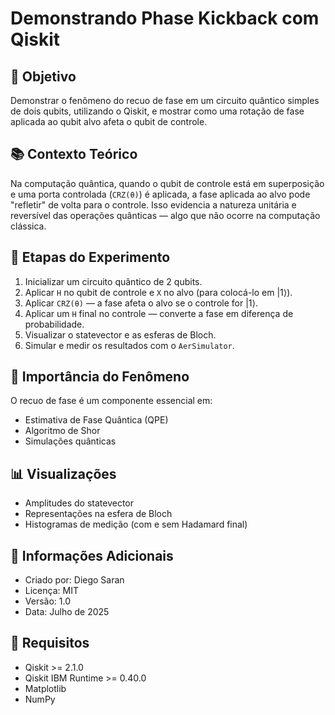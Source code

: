 # Demonstrando Phase Kickback com Qiskit

## 🎯 Objetivo
Demonstrar o fenômeno do recuo de fase em um circuito quântico simples de dois qubits, utilizando o Qiskit, e mostrar como uma rotação de fase aplicada ao qubit alvo afeta o qubit de controle.

## 📚 Contexto Teórico
Na computação quântica, quando o qubit de controle está em superposição e uma porta controlada (`CRZ(θ)`) é aplicada, a fase aplicada ao alvo pode "refletir" de volta para o controle. Isso evidencia a natureza unitária e reversível das operações quânticas — algo que não ocorre na computação clássica.

## 🧪 Etapas do Experimento

1. Inicializar um circuito quântico de 2 qubits.
2. Aplicar `H` no qubit de controle e `X` no alvo (para colocá-lo em |1⟩).
3. Aplicar `CRZ(θ)` — a fase afeta o alvo se o controle for |1⟩.
4. Aplicar um `H` final no controle — converte a fase em diferença de probabilidade.
5. Visualizar o statevector e as esferas de Bloch.
6. Simular e medir os resultados com o `AerSimulator`.

## 🧠 Importância do Fenômeno
O recuo de fase é um componente essencial em:
- Estimativa de Fase Quântica (QPE)
- Algoritmo de Shor
- Simulações quânticas

## 📊 Visualizações
- Amplitudes do statevector
- Representações na esfera de Bloch
- Histogramas de medição (com e sem Hadamard final)

## 📎 Informações Adicionais
- Criado por: Diego Saran
- Licença: MIT
- Versão: 1.0
- Data: Julho de 2025

## 🧰 Requisitos
- Qiskit >= 2.1.0
- Qiskit IBM Runtime >= 0.40.0
- Matplotlib
- NumPy
